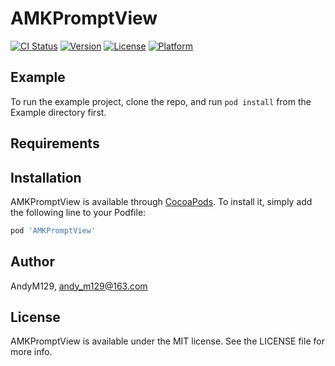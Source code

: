 # AMKPromptView

[![CI Status](https://img.shields.io/travis/AndyM129/AMKPromptView.svg?style=flat)](https://travis-ci.org/AndyM129/AMKPromptView)
[![Version](https://img.shields.io/cocoapods/v/AMKPromptView.svg?style=flat)](https://cocoapods.org/pods/AMKPromptView)
[![License](https://img.shields.io/cocoapods/l/AMKPromptView.svg?style=flat)](https://cocoapods.org/pods/AMKPromptView)
[![Platform](https://img.shields.io/cocoapods/p/AMKPromptView.svg?style=flat)](https://cocoapods.org/pods/AMKPromptView)

## Example

To run the example project, clone the repo, and run `pod install` from the Example directory first.

## Requirements

## Installation

AMKPromptView is available through [CocoaPods](https://cocoapods.org). To install
it, simply add the following line to your Podfile:

```ruby
pod 'AMKPromptView'
```

## Author

AndyM129, andy_m129@163.com

## License

AMKPromptView is available under the MIT license. See the LICENSE file for more info.
